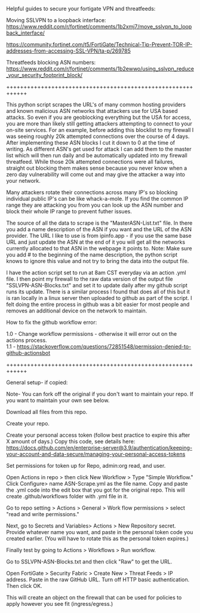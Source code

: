 Helpful guides to secure your fortigate VPN and threatfeeds:

Moving SSLVPN to a loopback interface:
https://www.reddit.com/r/fortinet/comments/1b2xmj7/move_sslvpn_to_loopback_interface/

https://community.fortinet.com/t5/FortiGate/Technical-Tip-Prevent-TOR-IP-addresses-from-accessing-SSL-VPN/ta-p/269785

Threatfeeds blocking ASN numbers: 
https://www.reddit.com/r/fortinet/comments/1b2ewwo/using_sslvpn_reduce_your_security_footprint_block/


++++++++++++++++++++++++++++++++++++++++++++++++++++++++++++

This python script scrapes the URL's of many common hosting providers and known malicious ASN networks that attackers use for USA based attacks. So even if you are geoblocking everything but the USA for access, you are more than likely still getting attackers attempting to connect to your on-site services.  For an example, before adding this blocklist to my firewall I was seeing roughly 20k attempted connections over the course of 4 days.  After implementing these ASN blocks I cut it down to 0 at the time of writing.  As different ASN's get used for attack I can add them to the master list which will then run daily and be automatically updated into my firewall threatfeed.  While those 20k attempted connections were all failures, straight out blocking them makes sense because you never know when a zero day vulnerability will come out and may give the attacker a way into your network.  

Many attackers rotate their connections across many IP's so blocking individual public IP's can be like whack-a-mole.  If you find the common IP range they are attacking you from you can look up the ASN number and block their whole IP range to prevent futher issues.  

The source of all the data to scrape is the "MasterASN-List.txt" file.  In there you add a name description of the ASN if you want and the URL of the ASN provider.  The URL I like to use is from ipinfo.app - if you use the same base URL and just update the ASN at the end of it you will get all the networks currently allocated to that ASN in the webpage it points to.  Note: Make sure you add # to the beginning of the name description, the python script knows to ignore this value and not try to bring the data into the output file.  

I have the action script set to run at 8am CST everyday via an action .yml file.  I then point my firewall to the raw data version of the output file "SSLVPN-ASN-Blocks.txt" and set it to update daily after my github script runs its update.  There is a similar process I found that does all of this but it is ran locally in a linux server then uploaded to github as part of the script.  I felt doing the entire process in github was a bit easier for most people and removes an additional device on the network to maintain.

How to fix the github workflow error:

1.0 - Change workflow permissions - otherwise it will error out on the actions process.  
1.1 - https://stackoverflow.com/questions/72851548/permission-denied-to-github-actionsbot

++++++++++++++++++++++++++++++++++++++++++++++++++++++++++++

General setup- if copied:

Note- You can fork off the original if you don't want to maintain your repo. If you want to maintain your own see below.

Download all files from this repo.

Create your repo.

Create your personal access token (follow best practice to expire this after X amount of days.) Copy this code, see details here: https://docs.github.com/en/enterprise-server@3.9/authentication/keeping-your-account-and-data-secure/managing-your-personal-access-tokens

Set permissions for token up for Repo, admin:org read, and user.

Open Actions in repo > then click New Workflow > Type "Simple Workflow." Click Configure> name ASN-Scrape.yml as the file name. Copy and paste the .yml code into the edit box that you got for the original repo. This will create .github/workflows folder with .yml file in it.

Go to repo setting > Actions > General > Work flow permissions > select "read and write permissions." 

Next, go to Secrets and Variables> Actions > New Repository secret. Provide whatever name you want, and paste in the personal token code you created earlier. (You will have to rotate this as the personal token expires.)

Finally test by going to Actions > Workflows > Run workflow.

Go to SSLVPN-ASN-Blocks.txt and then click "Raw" to get the URL.

Open FortiGate > Security Fabric > Create New > Threat Feeds > IP address. Paste in the raw GitHub URL. Turn off HTTP basic authentication. Then click OK.

This will create an object on the firewall that can be used for policies to apply however you see fit (ingress/egress.)
